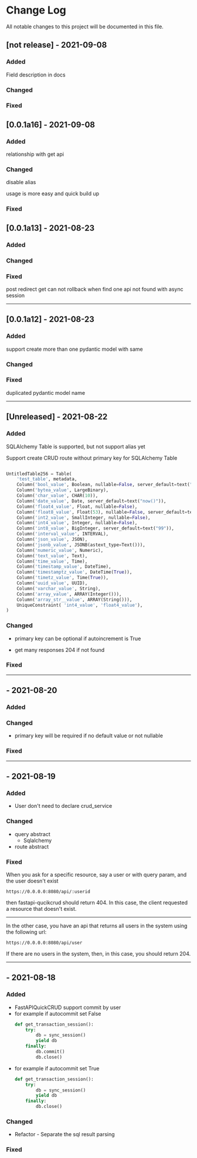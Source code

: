 
# Change Log
All notable changes to this project will be documented in this file.


## [not release] - 2021-09-08
 
### Added
Field description in docs

### Changed


### Fixed


## [0.0.1a16] - 2021-09-08
 
### Added
relationship with get api

### Changed

disable alias

usage is more easy and quick build up

### Fixed


## [0.0.1a13] - 2021-08-23
 
### Added

### Changed

### Fixed

post redirect get can not rollback when find one api not found with async session

---

## [0.0.1a12] - 2021-08-23
 
### Added

support create more than one pydantic model with same

### Changed

### Fixed

duplicated pydantic model name 


---


## [Unreleased] - 2021-08-22
 
### Added

SQLAlchemy Table is supported, but not support alias yet

Support create CRUD route without primary key for SQLAlchemy Table 

```python

UntitledTable256 = Table(
    'test_table', metadata,
    Column('bool_value', Boolean, nullable=False, server_default=text("false")),
    Column('bytea_value', LargeBinary),
    Column('char_value', CHAR(10)),
    Column('date_value', Date, server_default=text("now()")),
    Column('float4_value', Float, nullable=False),
    Column('float8_value', Float(53), nullable=False, server_default=text("10.10")),
    Column('int2_value', SmallInteger, nullable=False),
    Column('int4_value', Integer, nullable=False),
    Column('int8_value', BigInteger, server_default=text("99")),
    Column('interval_value', INTERVAL),
    Column('json_value', JSON),
    Column('jsonb_value', JSONB(astext_type=Text())),
    Column('numeric_value', Numeric),
    Column('text_value', Text),
    Column('time_value', Time),
    Column('timestamp_value', DateTime),
    Column('timestamptz_value', DateTime(True)),
    Column('timetz_value', Time(True)),
    Column('uuid_value', UUID),
    Column('varchar_value', String),
    Column('array_value', ARRAY(Integer())),
    Column('array_str__value', ARRAY(String())),
    UniqueConstraint( 'int4_value', 'float4_value'),
)
```


### Changed
- primary key can be optional if autoincrement is True

- get many responses 204 if not found

### Fixed

---

##  - 2021-08-20
 
### Added
 
### Changed
- primary key will be required if no default value or not nullable


### Fixed

---

##  - 2021-08-19
 
### Added
- User don't need to declare crud_service



### Changed
- query abstract
    - Sqlalchemy
- route abstract
### Fixed

When you ask for a specific resource, say a user or with query param, and the user doesn't exist

 ```https://0.0.0.0:8080/api/:userid```
 
then fastapi-qucikcrud should return 404. In this case, the client requested a resource that doesn't exist.

----

In the other case, you have  an api that returns all users in the system using the following url:

 ```https://0.0.0.0:8080/api/user```

If there are no users in the system, then, in this case, you should return 204.


---

##  - 2021-08-18
 
### Added
 - FastAPIQuickCRUD support commit by user
  - for example if autocommit set False
    ```python
    def get_transaction_session():
        try:
            db = sync_session()
            yield db
        finally:
            db.commit()
            db.close()
    ```
  - for example if autocommit set True
    ```python
    def get_transaction_session():
        try:
            db = sync_session()
            yield db
        finally:
            db.close()
    ```
### Changed
- Refactor - Separate the sql result parsing


### Fixed
 